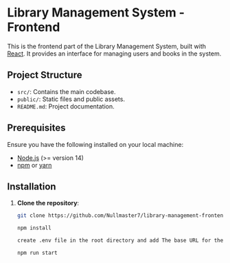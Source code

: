 # Library Management System - Frontend

This is the frontend part of the Library Management System, built with [React](https://reactjs.org/). 
It provides an interface for managing users and books in the system.

## Project Structure

- `src/`: Contains the main codebase.
- `public/`: Static files and public assets.
- `README.md`: Project documentation.

## Prerequisites

Ensure you have the following installed on your local machine:

- [Node.js](https://nodejs.org/) (>= version 14)
- [npm](https://www.npmjs.com/) or [yarn](https://yarnpkg.com/)

## Installation

1. **Clone the repository**:

   ```bash
   git clone https://github.com/Nullmaster7/library-management-frontend.git
   
   npm install

   create .env file in the root directory and add The base URL for the backend API : REACT_APP_API_URL=http://localhost:3001

   npm run start
